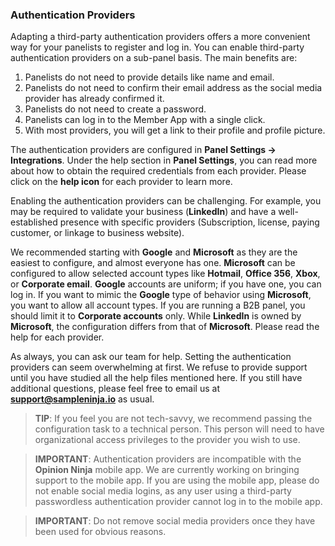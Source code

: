 ### Authentication Providers
Adapting a third-party authentication providers offers a more convenient way for your panelists to register and log in. You can enable third-party authentication providers on a sub-panel basis. The main benefits are:

1) Panelists do not need to provide details like name and email.
2) Panelists do not need to confirm their email address as the social media provider has already confirmed it.
3) Panelists do not need to create a password.
4) Panelists can log in to the Member App with a single click.
5) With most providers, you will get a link to their profile and profile picture.

The authentication providers are configured in **Panel Settings -> Integrations**. Under the help section in **Panel Settings**, you can read more about how to obtain the required credentials from each provider. Please click on the **help icon** for each provider to learn more.

Enabling the authentication providers can be challenging. For example, you may be required to validate your business (**LinkedIn**) and have a well-established presence with specific providers (Subscription, license, paying customer, or linkage to business website). 

We recommended starting with **Google** and **Microsoft** as they are the easiest to configure, and almost everyone has one. **Microsoft** can be configured to allow selected account types like **Hotmail**, **Office 356**, **Xbox**, or **Corporate email**. **Google** accounts are uniform; if you have one, you can log in. If you want to mimic the **Google** type of behavior using **Microsoft**, you want to allow all account types. If you are running a B2B panel, you should limit it to **Corporate accounts** only. While **LinkedIn** is owned by **Microsoft**, the configuration differs from that of **Microsoft**. Please read the help for each provider.

As always, you can ask our team for help. Setting the authentication providers can seem overwhelming at first. We refuse to provide support until you have studied all the help files mentioned here. If you still have additional questions, please feel free to email us at **support@sampleninja.io** as usual.

> **TIP**: If you feel you are not tech-savvy, we recommend passing the configuration task to a technical person. This person will need to have organizational access privileges to the provider you wish to use. 

> **IMPORTANT**: Authentication providers are incompatible with the **Opinion Ninja** mobile app. We are currently working on bringing support to the mobile app. If you are using the mobile app, please do not enable social media logins, as any user using a third-party passwordless authentication provider cannot log in to the mobile app.

> **IMPORTANT**: Do not remove social media providers once they have been used for obvious reasons.
